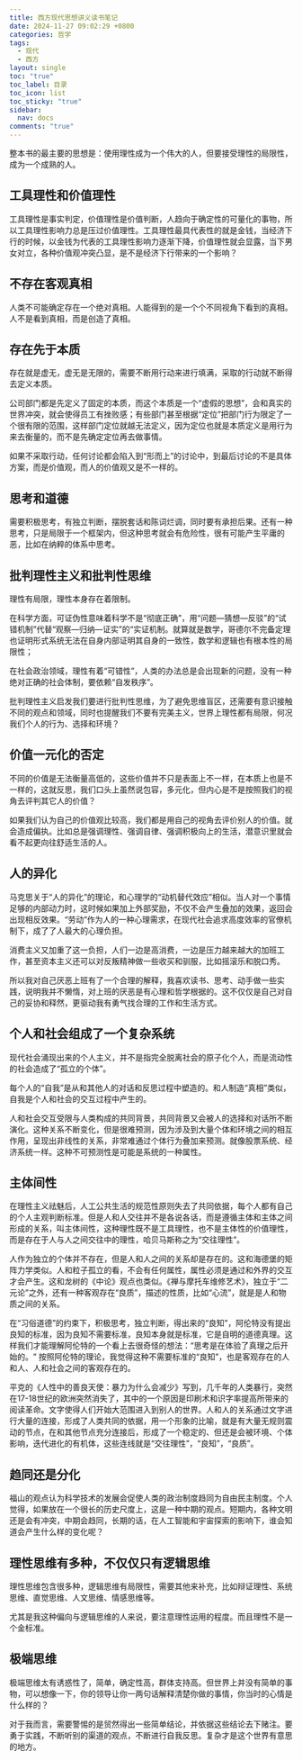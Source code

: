 ```yaml
---
title: 西方现代思想讲义读书笔记
date: 2024-11-27 09:02:29 +0800
categories: 哲学
tags:
  - 现代
  - 西方
layout: single
toc: "true"
toc_label: 目录
toc_icon: list
toc_sticky: "true"
sidebar:
  nav: docs
comments: "true"
---
```

整本书的最主要的思想是：使用理性成为一个伟大的人，但要接受理性的局限性，成为一个成熟的人。

## 工具理性和价值理性

工具理性是事实判定，价值理性是价值判断，人趋向于确定性的可量化的事物，所以工具理性影响力总是压过价值理性。工具理性最具代表性的就是金钱，当经济下行的时候，以金钱为代表的工具理性影响力逐渐下降，价值理性就会显露，当下男女对立，各种价值观冲突凸显，是不是经济下行带来的一个影响？

## 不存在客观真相

人类不可能确定存在一个绝对真相。人能得到的是一个个不同视角下看到的真相。人不是看到真相，而是创造了真相。

## 存在先于本质

存在就是虚无，虚无是无限的，需要不断用行动来进行填满，采取的行动就不断得去定义本质。

公司部门都是先定义了固定的本质，而这个本质是一个“虚假的思想”，会和真实的世界冲突，就会使得员工有挫败感；有些部门甚至根据“定位”把部门行为限定了一个很有限的范围，这样部门定位就越无法定义，因为定位也就是本质定义是用行为来去衡量的，而不是先确定定位再去做事情。

如果不采取行动，任何讨论都会陷入到“形而上”的讨论中，到最后讨论的不是具体方案，而是价值观，而人的价值观又是不一样的。

## 思考和道德

需要积极思考，有独立判断，摆脱套话和陈词烂调，同时要有承担后果。还有一种思考，只是局限于一个框架内，但这种思考就会有危险性，很有可能产生平庸的恶，比如在纳粹的体系中思考。

## 批判理性主义和批判性思维

理性有局限，理性本身存在着限制。

在科学方面，可证伪性意味着科学不是“彻底正确”，用“问题—猜想—反驳”的“试错机制”代替“观察—归纳—证实”的“实证机制。就算就是数学，哥德尔不完备定理也证明形式系统无法在自身内部证明其自身的一致性，数学和逻辑也有根本性的局限性；

在社会政治领域，理性有着“可错性”，人类的办法总是会出现新的问题，没有一种绝对正确的社会体制，要依赖“自发秩序”。

批判理性主义启发我们要进行批判性思维，为了避免思维盲区，还需要有意识接触不同的观点和领域，同时也提醒我们不要有完美主义，世界上理性都有局限，何况我们个人的行为、选择和环境？

## 价值一元化的否定

不同的价值是无法衡量高低的，这些价值并不只是表面上不一样，在本质上也是不一样的，这就反思，我们口头上虽然说包容，多元化，但内心是不是按照我们的视角去评判其它人的价值？

如果我们认为自己的价值观比较高，我们都是用自己的视角去评价别人的价值。就会造成偏执。比如总是强调理性、强调自律、强调积极向上的生活，潜意识里就会看不起更向往舒适生活的人。

## 人的异化

马克思关于“人的异化”的理论，和心理学的“动机替代效应”相似。当人对一个事情足够的内部动力时，这时候如果加上外部奖励，不仅不会产生叠加的效果，返回会出现相反效果。“劳动”作为人的一种心理需求，在现代社会追求高度效率的官僚机制下，成了了人最大的心理负担。

消费主义又加重了这一负担，人们一边是高消费，一边是压力越来越大的加班工作，甚至资本主义还可以对反叛精神做一些收买和驯服，比如摇滚乐和脱口秀。

所以我对自己厌恶上班有了一个合理的解释，我喜欢读书、思考、动手做一些实践，说明我并不懒惰，对上班的厌恶是有心理和哲学根据的。这不仅仅是自己对自己的妥协和释然，更驱动我有勇气找合理的工作和生活方式。

## 个人和社会组成了一个复杂系统

现代社会涌现出来的个人主义，并不是指完全脱离社会的原子化个人，而是流动性的社会造成了“孤立的个体”。

每个人的“自我”是从和其他人的对话和反思过程中塑造的。和人制造“真相”类似，自我是个人和社会的交互过程中产生的。

人和社会交互受限与人类构成的共同背景，共同背景又会被人的选择和对话所不断演化。这种关系不断变化，但是很难预测，因为涉及到大量个体和环境之间的相互作用，呈现出非线性的关系，非常难通过个体行为叠加来预测。就像股票系统、经济系统一样。这种不可预测性是可能是系统的一种属性。

## 主体间性

在理性主义祛魅后，人工公共生活的规范性原则失去了共同依据，每个人都有自己的个人主观判断标准。但是人和人交往并不是各说各话，而是遵循主体和主体之间形成的关系，叫主体间性，这种理性既不是工具理性，也不是主体性的价值理性，而是存在于人与人之间交往中的理性，哈贝马斯称之为“交往理性”​。

人作为独立的个体并不存在，但是人和人之间的关系却是存在的。这和海德堡的矩阵力学类似。人和粒子孤立的看，不会有任何属性，属性必须是通过和外界的交互才会产生。这和龙树的《中论》观点也类似。《禅与摩托车维修艺术》，独立于“二元论”之外，还有一种客观存在“良质”，描述的性质，比如“心流”，就是是人和物质之间的关系。

在“习俗道德”的约束下，积极思考，独立判断，得出来的“良知”，阿伦特没有提出良知的标准，因为良知不需要标准，良知本身就是标准，它是自明的道德真理。这样我们才能理解阿伦特的一个看上去很奇怪的想法：​“思考是在体验了真理之后开始的。​”  按照阿伦特的理论，我觉得这种不需要标准的“良知”，也是客观存在的人和人、人和社会之间的客观存在的。

平克的《人性中的善良天使：暴力为什么会减少》写到，几千年的人类暴行，突然在17-18世纪的欧洲突然消失了，其中的一个原因是印刷术和识字率提高所带来的阅读革命。文字使得人们开始大范围进入到别人的世界。人和人的关系通过文字进行大量的连接，形成了人类共同的依据，用一个形象的比喻，就是有大量无规则震动的节点，在和其他节点充分连接后，形成了一个稳定的、但还是会被环境、个体影响，迭代进化的有机体，这些连线就是“交往理性”，“良知”，“良质”。

## 趋同还是分化

福山的观点认为科学技术的发展会促使人类的政治制度趋同为自由民主制度。个人觉得，如果放在一个很长的历史尺度上，这是一种中期的观点。短期内，各种文明还是会有冲突，中期会趋同，长期的话，在人工智能和宇宙探索的影响下，谁会知道会产生什么样的变化呢？


## 理性思维有多种，不仅仅只有逻辑思维

理性思维包含很多种，逻辑思维有局限性，需要其他来补充，比如辩证理性、系统思维、直觉思维、人文思维、情感思维等。

尤其是我这种偏向与逻辑思维的人来说，要注意理性运用的程度。而且理性不是一个金标准。

## 极端思维

极端思维太有诱惑性了，简单，确定性高，群体支持高。但世界上并没有简单的事物，可以想像一下，你的领导让你一两句话解释清楚你做的事情，你当时的心情是什么样的？

对于我而言，需要警惕的是贸然得出一些简单结论，并依据这些结论去下赌注。要勇于实践，不断听别的渠道的观点，不断进行自我反思。复杂才是这个世界有意思的地方。











